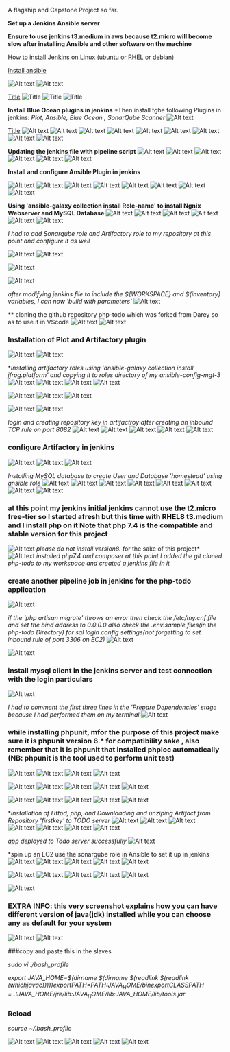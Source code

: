 A flagship and Capstone Project so far.

**Set up a Jenkins Ansible server**

**Ensure to use jenkins t3.medium in aws because  t2.micro will become slow after installing Ansible and other software on the machine**

[How to install Jenkins on Linux (ubuntu or RHEL or debian)](https://www.jenkins.io/doc/book/installing/linux/)

[Install ansible](https://docs.ansible.com/ansible/latest/installation_guide/intro_installation.html#installing-and-upgrading-ansible)

![Alt text](IMG/Screenshot_20230604_180859.png)
![Alt text](IMG/Screenshot_20230604_181016.png)

[Title](README-2.md) ![Title](IMG/Screenshot_20230604_181033.png) ![Title](IMG/Screenshot_20230604_181512.png) ![Title](IMG/Screenshot_20230604_181632.png)

**Install Blue Ocean plugins in jenkins**
*Then install tghe following Plugins in jenkins: *Plot, Ansible, Blue Ocean , SonarQube Scanner*
![Alt text](IMG/Screenshot_20230604_181745.png)

[Title](README-2.md) ![Alt text](IMG/Screenshot_20230604_183447.png) 
![Alt text](IMG/Screenshot_20230604_183511.png) 
![Alt text](IMG/Screenshot_20230604_183701.png) 
![Alt text](IMG/Screenshot_20230604_183736.png) 
![Alt text](IMG/Screenshot_20230604_184000.png) 
![Alt text](IMG/Screenshot_20230604_184804.png)
![Alt text](IMG/Screenshot_20230609_091236.png)
![Alt text](IMG/Screenshot_20230609_091338.png)
![Alt text](IMG/Screenshot_20230609_093835.png)

**Updating the jenkins file with pipeline script**
![Alt text](IMG/Screenshot_20230609_094324.png)
![Alt text](IMG/Screenshot_20230609_093905.png)
![Alt text](IMG/Screenshot_20230609_095601.png)
![Alt text](IMG/Screenshot_20230609_094339.png)
![Alt text](IMG/Screenshot_20230609_095601.png) 
![Alt text](IMG/Screenshot_20230609_095741.png)

**Install and configure Ansible Plugin in jenkins**

![Alt text](IMG/Screenshot_20230609_102245.png) 
![Alt text](IMG/Screenshot_20230609_103629.png) 
![Alt text](IMG/Screenshot_20230609_190042.png) 
![Alt text](IMG/Screenshot_20230621_121546.png) 
![Alt text](IMG/Screenshot_20230621_121900.png) 
![Alt text](IMG/Screenshot_20230621_122210.png) 
![Alt text](IMG/Screenshot_20230621_122308.png) 
![Alt text](IMG/Screenshot_20230621_122422.png)

**Using 'ansible-galaxy collection install Role-name' to install Ngnix Webserver and MySQL Database**
![Alt text](IMG/Screenshot_20230621_135539.png)
![Alt text](IMG/Screenshot_20230621_134436.png)
![Alt text](IMG/Screenshot_20230622_105006.png)
![Alt text](IMG/Screenshot_20230622_105048.png)
![Alt text](IMG/Screenshot_20230622_105128.png) 
![Alt text](IMG/Screenshot_20230622_105134.png) 

*I had to add Sonarqube role and Artifactory role to my repository at this point and configure it as well*

![Alt text](IMG/Screenshot_20230712_112345.png)
![Alt text](IMG/Screenshot_20230712_112432.png)

![Alt text](IMG/Screenshot_20230712_120635.png)

![Alt text](IMG/Screenshot_20230712_112446.png)

*after modifying jenkins file to include the ${WORKSPACE} and ${inventory} variables, I can now 'build with parameters'*
![Alt text](IMG/Screenshot_20230622_123139.png)

** cloning the github repository php-todo which was forked from Darey so as to use it in VScode
![Alt text](IMG/Screenshot_20230622_200225.png) 
![Alt text](IMG/Screenshot_20230622_204817.png)

### Installation of Plot and Artifactory plugin
![Alt text](IMG/Screenshot_20230622_205800.png) 
![Alt text](IMG/Screenshot_20230622_205618.png)

**Installing artifactory roles using 'ansible-galaxy collection install jfrog.platform' and copying it to roles directory of my ansible-config-mgt-3*
![Alt text](IMG/Screenshot_20230622_213517.png) 
![Alt text](IMG/Screenshot_20230703_215430.png) 
![Alt text](IMG/Screenshot_20230704_090713.png)
![Alt text](IMG/Screenshot_20230704_090722.png)

![Alt text](IMG/Screenshot_20230704_222322.png) 
![Alt text](IMG/Screenshot_20230704_222328.png) 
![Alt text](IMG/Screenshot_20230704_222331.png)

![Alt text](IMG/Screenshot_20230704_091339.png)
![Alt text](IMG/Screenshot_20230704_120323.png)

*login and creating repository key in artifactroy after creating an inbound TCP rule on port 8082*
![Alt text](IMG/Screenshot_20230704_120337.png) 
![Alt text](IMG/Screenshot_20230704_120750.png) 
![Alt text](IMG/Screenshot_20230704_121106.png) 
![Alt text](IMG/Screenshot_20230704_121113.png) 
![Alt text](IMG/Screenshot_20230704_121412.png)


### configure Artifactory in jenkins
![Alt text](IMG/Screenshot_20230704_123344.png) 
![Alt text](IMG/Screenshot_20230704_123456.png) 
![Alt text](IMG/Screenshot_20230704_135235.png)

*Installing MySQL database to create User and Database 'homestead' using ansible role*
![Alt text](IMG/Screenshot_20230704_205626.png) 
![Alt text](IMG/Screenshot_20230704_205633.png) 
![Alt text](IMG/Screenshot_20230704_205637.png) 
![Alt text](IMG/Screenshot_20230704_205646.png) 
![Alt text](IMG/Screenshot_20230704_205703.png) 
![Alt text](IMG/Screenshot_20230704_205716.png) 
![Alt text](IMG/Screenshot_20230704_205722.png) 
![Alt text](IMG/Screenshot_20230704_205729.png)

### at this point my jenkins initial jenkins cannot use the t2.micro free-tier so I started afresh but this time with RHEL8 t3.medium and I install php on it **Note that php 7.4 is the compatible and stable version for this project**
![Alt text](IMG/Screenshot_20230705_001037.png) *please do not install version8.* for the sake of this project*
![Alt text](IMG/Screenshot_20230705_002714.png) *installed php7.4 and composer*
*at this point I added the git cloned php-todo to my workspace and created a jenkins file in it* 
### create another pipeline job in jenkins for the php-todo application
![Alt text](IMG/Screenshot_20230705_011709.png)


 *if the 'php artisan migrate' throws an error then check the /etc/my.cnf file and set the bind address to 0.0.0.0 also check the .env.sample files(in the php-todo Directory) for sql login config settings(not forgetting to set inbound rule of port 3306 on EC2)*
![Alt text](IMG/Screenshot_20230706_115726.png)

![Alt text](IMG/Screenshot_20230706_121935.png)

### install mysql client in the jenkins server and test connection with the login particulars
![Alt text](IMG/Screenshot_20230706_121611.png)

*I had to comment the first three lines in the 'Prepare Dependencies' stage because I had performed them on my terminal*
![Alt text](IMG/Screenshot_20230712_150326.png)

### while installing phpunit, mfor the purpose of this project make sure it is phpunit version 6.* for compatibility sake , also remember that it is phpunit that installed phploc automatically (NB: phpunit is the tool used to perform unit test)
![Alt text](IMG/Screenshot_20230706_132507.png)
![Alt text](IMG/Screenshot_20230706_122302.png) 
![Alt text](IMG/Screenshot_20230706_122321.png) 
![Alt text](IMG/Screenshot_20230706_123657.png)


![Alt text](IMG/Screenshot_20230706_141037.png) 
![Alt text](IMG/Screenshot_20230707_141435.png) 
![Alt text](IMG/Screenshot_20230707_142120.png) 
![Alt text](IMG/Screenshot_20230707_142223.png) 
![Alt text](IMG/Screenshot_20230707_142251.png)

![Alt text](IMG/Screenshot_20230707_144905.png) 
![Alt text](IMG/Screenshot_20230707_145006.png) 
![Alt text](IMG/Screenshot_20230707_145031.png) 
![Alt text](IMG/Screenshot_20230707_145037.png) 
![Alt text](IMG/Screenshot_20230707_160957.png)

**Installation of Httpd, php, and Downloading and unziping Artifact from Repository 'firstkey' to TODO server*
![Alt text](IMG/Screenshot_20230707_163943.png) 
![Alt text](IMG/Screenshot_20230707_164101.png) 
![Alt text](IMG/Screenshot_20230707_170631.png) 
![Alt text](IMG/Screenshot_20230707_190341.png) 
![Alt text](IMG/Screenshot_20230707_190412.png) 
![Alt text](IMG/Screenshot_20230707_190418.png) 
![Alt text](IMG/Screenshot_20230707_190425.png)

*app deployed to Todo server successfully*
![Alt text](IMG/Screenshot_20230707_191312.png)


*spin up an EC2 use the sonarqube role in Ansible to set it up in jenkins
![Alt text](IMG/Screenshot_20230707_211317.png) 
![Alt text](IMG/Screenshot_20230707_213043.png) 
![Alt text](IMG/Screenshot_20230707_220318.png) 
![Alt text](IMG/Screenshot_20230707_221446.png) 
![Alt text](IMG/Screenshot_20230707_221618.png)

![Alt text](IMG/Screenshot_20230707_222918.png) 
![Alt text](IMG/Screenshot_20230707_223412.png) 
![Alt text](IMG/Screenshot_20230707_224240.png) 
![Alt text](IMG/Screenshot_20230710_122312.png) 
![Alt text](IMG/Screenshot_20230710_122536.png)

![Alt text](IMG/Screenshot_20230710_123010.png) 

### EXTRA INFO: this very screenshot explains how you can have different version of java(jdk) installed while you can choose any as default for your system
![Alt text](IMG/Screenshot_20230710_123049.png) 
![Alt text](IMG/Screenshot_20230710_124114.png)

###copy and paste this in the slaves 

*sudo vi ./bash_profile*

*export JAVA_HOME=$(dirname $(dirname $(readlink $(readlink $(which javac))))) 
export PATH=$PATH:$JAVA_HOME/bin 
export CLASSPATH=.:$JAVA_HOME/jre/lib:$JAVA_HOME/lib:$JAVA_HOME/lib/tools.jar*

### Reload 
*source ~/.bash_profile*

![Alt text](IMG/Screenshot_20230711_162626.png) 
![Alt text](IMG/Screenshot_20230711_163147.png) 
![Alt text](IMG/Screenshot_20230711_170940.png) 
![Alt text](IMG/Screenshot_20230711_173756.png) 
![Alt text](IMG/Screenshot_20230711_173801.png)
